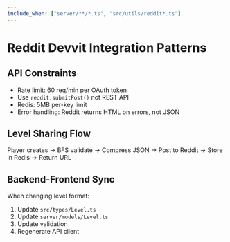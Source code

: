 ```yaml
---
include_when: ["server/**/*.ts", "src/utils/reddit*.ts"]
---
```


# Reddit Devvit Integration Patterns

## API Constraints

- Rate limit: 60 req/min per OAuth token
- Use `reddit.submitPost()` not REST API
- Redis: 5MB per-key limit
- Error handling: Reddit returns HTML on errors, not JSON

## Level Sharing Flow

Player creates → BFS validate → Compress JSON → 
Post to Reddit → Store in Redis → Return URL

## Backend-Frontend Sync

When changing level format:
1. Update `src/types/Level.ts`
2. Update `server/models/Level.ts`
3. Update validation
4. Regenerate API client
